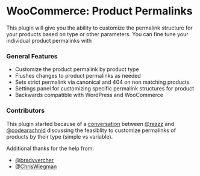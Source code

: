 WooCommerce: Product Permalinks
==================================

This plugin will give you the ability to customize the permalink structure for your products based on type or other parameters. You can fine tune your individual product permalinks with

### General Features

* Customize the product permalink by product type
* Flushes changes to product permalinks as needed
* Sets strict permalink via canonical and 404 on non matching products
* Settings panel for customizing specific permalink structures for product
* Backwards compatible with WordPress and WooCommerce 

### Contributors 


This plugin started because of a [conversation](https://twitter.com/rezzz/status/431773270623674368) between [@rezzz](https://twitter.com/rezzz) and [@codearachnid](https://twitter.com/codearachnid) discussing the feasiblity to customize permalinks of products by their type (simple vs variable).

Additional thanks for the help from: 

* [@bradyvercher](https://twitter.com/bradyvercher)
* [@ChrisWiegman](https://twitter.com/ChrisWiegman)
